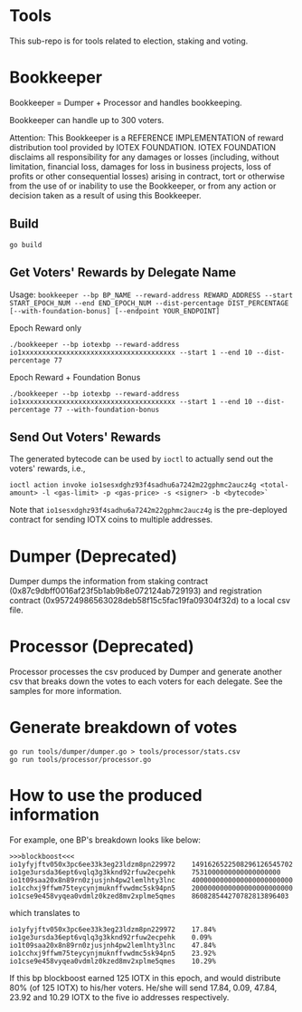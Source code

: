 # Tools
This sub-repo is for tools related to election, staking and voting.

# Bookkeeper
Bookkeeper = Dumper + Processor and handles bookkeeping.

Bookkeeper can handle up to 300 voters.

Attention: 
This Bookkeeper is a REFERENCE IMPLEMENTATION of reward distribution tool provided by IOTEX FOUNDATION. IOTEX FOUNDATION disclaims all responsibility for any damages or losses (including, without limitation, financial loss, damages for loss in business projects, loss of profits or other consequential losses) arising in contract, tort or otherwise from the use of or inability to use the Bookkeeper, or from any action or decision taken as a result of using this Bookkeeper.


## Build
```
go build
```

## Get Voters' Rewards by Delegate Name
Usage: `bookkeeper --bp BP_NAME --reward-address REWARD_ADDRESS --start START_EPOCH_NUM --end END_EPOCH_NUM --dist-percentage DIST_PERCENTAGE [--with-foundation-bonus] [--endpoint YOUR_ENDPOINT]`

Epoch Reward only
```
./bookkeeper --bp iotexbp --reward-address io1xxxxxxxxxxxxxxxxxxxxxxxxxxxxxxxxxxxxxx --start 1 --end 10 --dist-percentage 77
```
Epoch Reward + Foundation Bonus
```
./bookkeeper --bp iotexbp --reward-address io1xxxxxxxxxxxxxxxxxxxxxxxxxxxxxxxxxxxxxx --start 1 --end 10 --dist-percentage 77 --with-foundation-bonus
```

## Send Out Voters' Rewards
The generated bytecode can be used by `ioctl` to actually send out the voters' rewards, i.e.,
```
ioctl action invoke io1sesxdghz93f4sadhu6a7242m22gphmc2aucz4g <total-amount> -l <gas-limit> -p <gas-price> -s <signer> -b <bytecode>`
```

Note that `io1sesxdghz93f4sadhu6a7242m22gphmc2aucz4g` is the pre-deployed contract for sending IOTX coins to multiple addresses.

# Dumper (Deprecated)
Dumper dumps the information from staking contract (0x87c9dbff0016af23f5b1ab9b8e072124ab729193) and registration contract (0x95724986563028deb58f15c5fac19fa09304f32d) to a local csv file.

# Processor (Deprecated)
Processor processes the csv produced by Dumper and generate another csv that breaks down the votes to each voters for each delegate. See the samples for more information.

# Generate breakdown of votes
```
go run tools/dumper/dumper.go > tools/processor/stats.csv
go run tools/processor/processor.go
```
# How to use the produced information

For example, one BP's breakdown looks like below:
```
>>>blockboost<<<
io1yfyjftv050x3pc6ee33k3eg23ldzm8pn229972    1491626522508296126545702
io1ge3ursda36ept6vqlq3g3kknd92rfuw2ecpehk    7531000000000000000000
io1t09saa20x8n89rn0zjusjnh4pw2lemlhty3lnc    4000000000000000000000000
io1cchxj9ffwm75teycynjmuknffvwdmc5sk94pn5    2000000000000000000000000
io1cse9e458vyqea0vdmlz0kzed8mv2xplme5qmes    860828544270782813896403
```
which translates to
```
io1yfyjftv050x3pc6ee33k3eg23ldzm8pn229972    17.84%
io1ge3ursda36ept6vqlq3g3kknd92rfuw2ecpehk    0.09%
io1t09saa20x8n89rn0zjusjnh4pw2lemlhty3lnc    47.84%
io1cchxj9ffwm75teycynjmuknffvwdmc5sk94pn5    23.92%
io1cse9e458vyqea0vdmlz0kzed8mv2xplme5qmes    10.29%
```

If this bp blockboost earned 125 IOTX in this epoch, and would distribute 80% (of 125 IOTX) to his/her voters. He/she will send 17.84, 0.09, 47.84, 23.92 and 10.29 IOTX to the five io addresses respectively.
